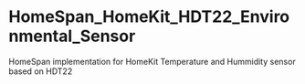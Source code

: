 # HomeSpan_HomeKit_HDT22_Environmental_Sensor
HomeSpan implementation for HomeKit Temperature and Hummidity sensor based on HDT22
